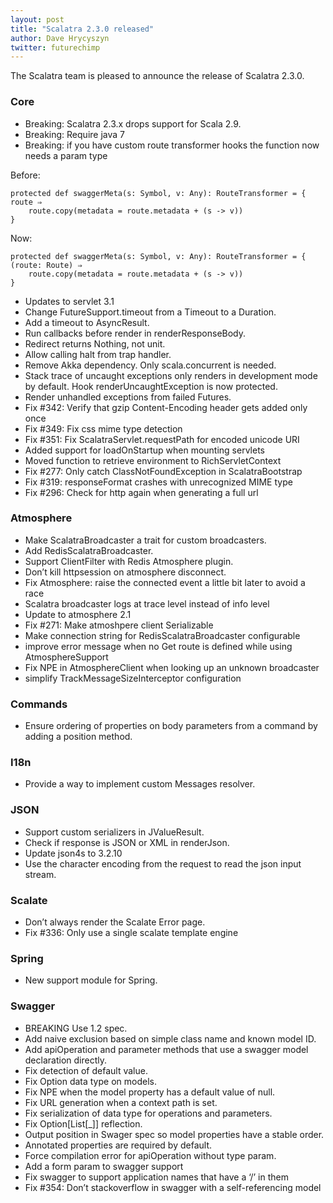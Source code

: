 ```yaml
---
layout: post
title: "Scalatra 2.3.0 released"
author: Dave Hrycyszyn
twitter: futurechimp
---
```


The Scalatra team is pleased to announce the release of Scalatra 2.3.0.

### Core

* Breaking: Scalatra 2.3.x drops support for Scala 2.9. 
* Breaking: Require java 7
* Breaking: if you have custom route transformer hooks the function now needs a param type 

Before:

```
protected def swaggerMeta(s: Symbol, v: Any): RouteTransformer = { route ⇒
    route.copy(metadata = route.metadata + (s -> v))
}
```

Now:

```
protected def swaggerMeta(s: Symbol, v: Any): RouteTransformer = { (route: Route) ⇒
    route.copy(metadata = route.metadata + (s -> v)) 
}
```

* Updates to servlet 3.1
* Change FutureSupport.timeout from a Timeout to a Duration.
* Add a timeout to AsyncResult.
* Run callbacks before render in renderResponseBody.
* Redirect returns Nothing, not unit.
* Allow calling halt from trap handler.
* Remove Akka dependency. Only scala.concurrent is needed.
* Stack trace of uncaught exceptions only renders in development mode by default. Hook renderUncaughtException is now protected.
* Render unhandled exceptions from failed Futures.
* Fix #342: Verify that gzip Content-Encoding header gets added only once
* Fix #349: Fix css mime type detection
* Fix #351: Fix ScalatraServlet.requestPath for encoded unicode URI
* Added support for loadOnStartup when mounting servlets
* Moved function to retrieve environment to RichServletContext
* Fix #277: Only catch ClassNotFoundException in ScalatraBootstrap
* Fix #319: responseFormat crashes with unrecognized MIME type
* Fix #296: Check for http again when generating a full url 

### Atmosphere

* Make ScalatraBroadcaster a trait for custom broadcasters.
* Add RedisScalatraBroadcaster.
* Support ClientFilter with Redis Atmosphere plugin.
* Don’t kill httpsession on atmosphere disconnect.
* Fix Atmosphere: raise the connected event a little bit later to avoid a race
* Scalatra broadcaster logs at trace level instead of info level
* Update to atmosphere 2.1
* Fix #271: Make atmoshpere client Serializable
* Make connection string for RedisScalatraBroadcaster configurable
* improve error message when no Get route is defined while using AtmosphereSupport
* Fix NPE in AtmosphereClient when looking up an unknown broadcaster
* simplify TrackMessageSizeInterceptor configuration 

### Commands

* Ensure ordering of properties on body parameters from a command by adding a position method. 

### I18n

* Provide a way to implement custom Messages resolver. 

### JSON

* Support custom serializers in JValueResult.
* Check if response is JSON or XML in renderJson.
* Update json4s to 3.2.10
* Use the character encoding from the request to read the json input stream. 

### Scalate

* Don’t always render the Scalate Error page.
* Fix #336: Only use a single scalate template engine 

### Spring

* New support module for Spring. 

### Swagger

* BREAKING Use 1.2 spec.
* Add naive exclusion based on simple class name and known model ID.
* Add apiOperation and parameter methods that use a swagger model declaration directly.
* Fix detection of default value.
* Fix Option data type on models.
* Fix NPE when the model property has a default value of null.
* Fix URL generation when a context path is set.
* Fix serialization of data type for operations and parameters.
* Fix Option[List[_]] reflection.
* Output position in Swager spec so model properties have a stable order.
* Annotated properties are required by default.
* Force compilation error for apiOperation without type param.
* Add a form param to swagger support
* Fix swagger to support application names that have a ‘/’ in them
* Fix #354: Don’t stackoverflow in swagger with a self-referencing model 